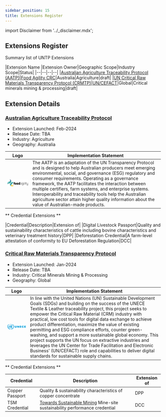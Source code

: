 ```yaml
---
sidebar_position: 15
title: Extensions Register
---
```


import Disclaimer from '../\_disclaimer.mdx';

<Disclaimer />


## Extensions Register

Summary list of UNTP Extensions


|Extension Name |Extension Owner|Geographic Scope|Industry Scope|Status|
|--|--|--|--|
|[Australian Agriculture Traceability Protocol (AATP)](#australian-agriculture-traceability-protocol)|[Food Agility CRC](https://www.foodagility.com/)|Australia|Agriculture|draft| 
|[UN Critical Raw Materials Transparency Protocol (CRMTP)](#critical-raw-materials-transparency-protocol)|[UN/CEFACT](https://unece.org/trade/uncefact)|Global|Critical minerals mining & processing|draft| 


## Extension Details


### [Australian Agriculture Traceability Protocol](https://gs-gs.github.io/aatp/)

* Extension Launched:  Feb-2024
* Release Date: TBA
* Industry: Agriculture
* Geography: Australia

|Logo|Implementation Statement|
|--|--|
|![AgTrace](../../extensions/AATP/logo.jpeg)|The AATP is an adaptation of the UN Transparency Protocol and is designed to help Australian producers meet emerging environmental, social, and governance (ESG) regulatory and consumer requirements. Operating as a governance framework, the AATP facilitates the interaction between multiple certifiers, farm systems, and enterprise systems. Interoperability and traceability tools help the Australian agriculture sector attain higher quality information about the value of Australian-made products. |

** Credential Extensions **

|Credential|Description|Extension of|
|Digital Livestock Passport|Quality and sustainability characteristics of cattle including bovine characteristics and veterinary treatment history|DPP|
|Deforestation Credential|A farm-level attestation of conformity to EU Deforestation Regulation|DCC|


### [Critical Raw Materials Transparency Protocol](https://uncefact.github.io/project-crm/)

* Extension Launched:  Jan-2024
* Release Date: TBA
* Industry: Critical Minerals Mining & Processing
* Geography: Global

|Logo|Implementation Statement|
|--|--|
|![UNECE](../../extensions/CRMTP/logo.png)|In line with the United Nations (UN) Sustainable Development Goals (SDGs) and building on the success of the UNECE Textile & Leather traceability project, this project seeks to empower the Critical Raw Material (CRM) industry with practical, low cost tools for digital data exchange to achieve product differentiation, maximize the value of existing permitting and ESG compliance efforts, counter green-washing, and support a more sustainable global economy. This project supports the UN focus on extractive industries and leverages the UN Center for Trade Facilitation and Electronic Business' (UN/CEFACT) role and capabilities to deliver digital standards for sustainable supply chains. |

** Credential Extensions **

|Credential|Description|Extension of|
|--|--|--|
|Copper Passport|Quality & sustainability characteristics of copper concentrate|DPP|
|TSM Credential|[Towards Sustainable Mining](https://mining.ca/towards-sustainable-mining/) Mine-site sustainability performance credential |DCC|

